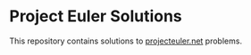 # Project Euler Solutions

This repository contains solutions to [projecteuler.net](projecteuler.net) problems.
